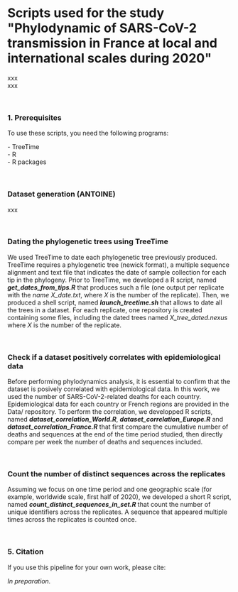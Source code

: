 # Scripts used for the study "Phylodynamic of SARS-CoV-2 transmission in France at local and international scales during 2020"
<p>xxx<br>
 xxx</p> <br>
<h3>1. Prerequisites</h3>
 <p>To use these scripts, you need the following programs:</p>
 <p>- TreeTime<br>
 - R<br>
 - R packages</p>
 <br>
 <h3>Dataset generation (ANTOINE)</h3>
 <p>xxx</p>
 <br>
 <h3>Dating the phylogenetic trees using TreeTime</h3>
 <p> We used TreeTime to date each phylogenetic tree previously produced. TreeTime requires a phylogenetic tree (newick format), a multiple sequence alignment and text file that indicates the date of sample collection for each tip in the phylogeny. Prior to TreeTime, we developed a R script, named <i><b>get_dates_from_tips.R</b></i> that produces such a file (one output per replicate with the <i>name X_date.txt</i>, where <i>X</i> is the number of the replicate). Then, we produced a shell script, named <i><b>launch_treetime.sh</b></i> that allows to date all the trees in a dataset. For each replicate, one repository is created containing some files, including the dated trees named <i>X_tree_dated.nexus</i> where <i>X</i> is the number of the replicate. </p>
 <br>
 <h3>Check if a dataset positively correlates with epidemiological data</h3>
 <p>Before performing phylodynamics analysis, it is essential to confirm that the dataset is posively correlated with epidemiological data. In this work, we used the number of SARS-CoV-2-related deaths for each country. Epidemiological data for each country or French regions are provided in the Data/ repository. To perform the correlation, we developped R scripts, named <i><b>dataset_correlation_World.R</b></i>, <i><b>dataset_correlation_Europe.R</b></i> and <i><b>dataset_correlation_France.R</b></i> that first compare the cumulative number of deaths and sequences at the end of the time period studied, then directly compare per week the number of deaths and sequences included.
</p>
 <br>
 <h3>Count the number of distinct sequences across the replicates</h3>
 <p>Assuming we focus on one time period and one geographic scale (for example, worldwide scale, first half of 2020), we developed a short R script, named <i><b>count_distinct_sequences_in_set.R</b></i> that count the number of unique identifiers across the replicates. A sequence that appeared multiple times across the replicates is counted once.</p>
  <br>
 <h3>5. Citation</h3>
 <p>If you use this pipeline for your own work, please cite:</p>
 <p><i>In preparation.</i></p>
